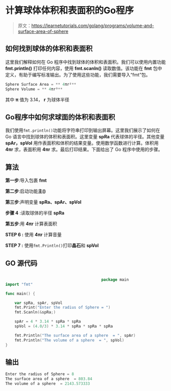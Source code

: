 # 计算球体体积和表面积的Go程序

> 原文：<https://learnetutorials.com/golang/programs/volume-and-surface-area-of-sphere>

## 如何找到球体的体积和表面积

这里我们解释如何在 Go 程序中找到球体的体积和表面积。我们可以使用内置功能 **fmt.println()** 打印任何内容，使用 **fmt.scanln()** 读取数值。该功能在 **fmt** 包中定义，有助于编写标准输出。为了使用这些功能，我们需要导入“fmt”包。

```go
Sphere Surface Area = ** 4πr²** 
Sphere Volume = ** 4πr³** 

```

其中 **π** 值为 3.14， **r** 为球体半径

## Go程序中如何求球面的体积和表面积

我们使用`fmt.println()`功能将字符串打印到输出屏幕。这里我们展示了如何在 Go 语言中找到球体的体积和表面积。这里变量 **spRa** 代表球体的半径。其他变量 **spAr，spVol** 用作表面积和体积的结果变量。使用数学函数进行计算。体积用 **4πr** 求，表面积用 **4πr** 求。最后打印结果。下面给出了 Go 程序中使用的步骤。

## 算法

**第一步**:导入包裹 **fmt**

**第二步**:启动功能**主()**

**第三步**:声明变量 **spRa、spAr、spVol**

**步骤 4** :读取球体的半径 **spRa**

**第五步**:用 **4πr** 计算表面积

****STEP 6** :** 使用 **4πr** 计算音量

****STEP 7** :** 使用`fmt.Println()`打印**晶石**和 **spVol**

## GO 源代码

```go

                                          package main
import "fmt"

func main() {

    var spRa, spAr, spVol
    fmt.Print("Enter the radius of Sphere = ")
    fmt.Scanln(&spRa;)

    spAr = 4 * 3.14 * spRa * spRa
    spVol = (4.0/3) * 3.14 * spRa * spRa * spRa

    fmt.Println("The surface area of a sphere  = ", spAr)
    fmt.Println("The volume of a sphere  = ", spVol)
}

```

## 输出

```go
Enter the radius of Sphere = 8
The surface area of a sphere  = 803.84 
The volume of a sphere  = 2143.573333
```